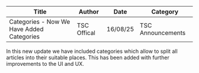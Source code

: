 | Title | Author | Date | Category |
|-------|--------|------|----------|
| Categories - Now We Have Added Categories | TSC Offical | 16/08/25 | TSC Announcements |

In this new update we have included categories which allow to split all articles into their suitable places. This has been added with further improvements to the UI and UX.&#x20;